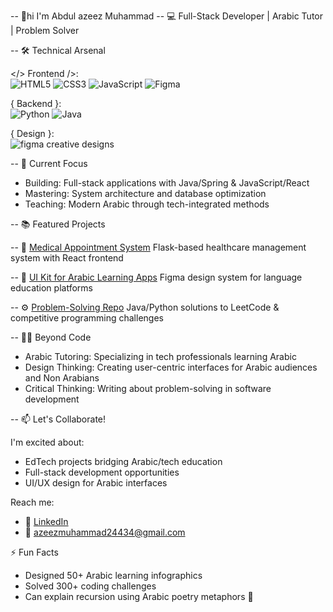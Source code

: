 -- 👋hi I'm Abdul azeez Muhammad 
-- 💻 Full-Stack Developer | Arabic Tutor | Problem Solver

-- 🛠️ Technical Arsenal

</> Frontend />:  
![HTML5](https://img.shields.io/badge/HTML5-E34F26?style=flat-square&logo=html5&logoColor=white)
![CSS3](https://img.shields.io/badge/CSS3-1572B6?style=flat-square&logo=css3&logoColor=white)
![JavaScript](https://img.shields.io/badge/JavaScript-F7DF1E?style=flat-square&logo=javascript&logoColor=black)
![Figma](https://img.shields.io/badge/Figma-FF3E00?style=flat-square&logo=figma&logoColor=white)

{ Backend }:  
![Python](https://img.shields.io/badge/Python-3776AB?style=flat-square&logo=python&logoColor=white)
![Java](https://img.shields.io/badge/Java-007396?style=flat-square&logo=java&logoColor=white)

{ Design }:  
![figma creative designs ](https://img.shields.io/badge/Adobe%20Creative%20Cloud-DA1F26?style=flat-square&logo=adobe-creative-cloud&logoColor=white)

-- 🌱 Current Focus

- Building: Full-stack applications with Java/Spring & JavaScript/React
- Mastering: System architecture and database optimization
- Teaching: Modern Arabic through tech-integrated methods

-- 📚 Featured Projects

-- 💉 [Medical Appointment System](https://github.com/Abdulazeez20012/medical-app)
Flask-based healthcare management system with React frontend

-- 🎨 [UI Kit for Arabic Learning Apps](https://github.com/Abdulazeez20012/arabic-ui-kit)
Figma design system for language education platforms

-- ⚙️ [Problem-Solving Repo](https://github.com/Abdulazeez20012/algorithms)
Java/Python solutions to LeetCode & competitive programming challenges

-- 👨‍🏫 Beyond Code

- Arabic Tutoring: Specializing in tech professionals learning Arabic
- Design Thinking: Creating user-centric interfaces for Arabic audiences and Non Arabians
- Critical Thinking: Writing about problem-solving in software development

-- 📫 Let's Collaborate!

I'm excited about:
- EdTech projects bridging Arabic/tech education
- Full-stack development opportunities
- UI/UX design for Arabic interfaces

Reach me:
- 💼 [LinkedIn]()
- 📧 azeezmuhammad24434@gmail.com 

⚡ Fun Facts
- Designed 50+ Arabic learning infographics
- Solved 300+ coding challenges
- Can explain recursion using Arabic poetry metaphors 📜


<!---
Abdulazeez20012/Abdulazeez20012 is a ✨ special ✨ repository because its `README.md` (this file) appears on your GitHub profile.
You can click the Preview link to take a look at your changes.
--->

